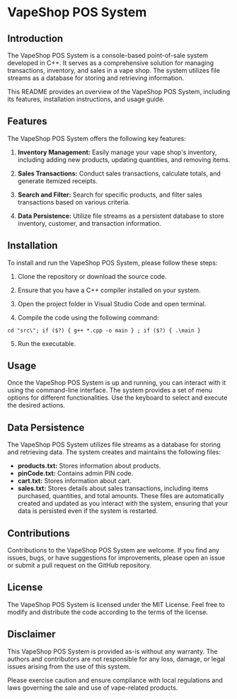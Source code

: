 <h1>VapeShop POS System</h1>

## Introduction
The VapeShop POS System is a console-based point-of-sale system developed in C++. It serves as a comprehensive solution for managing transactions, inventory, and sales in a vape shop. The system utilizes file streams as a database for storing and retrieving information.

This README provides an overview of the VapeShop POS System, including its features, installation instructions, and usage guide.

## Features
The VapeShop POS System offers the following key features:

1. **Inventory Management:** Easily manage your vape shop's inventory, including adding new products, updating quantities, and removing items.

2. **Sales Transactions:** Conduct sales transactions, calculate totals, and generate itemized receipts.

3. **Search and Filter:** Search for specific products, and filter sales transactions based on various criteria.

4. **Data Persistence:** Utilize file streams as a persistent database to store inventory, customer, and transaction information.

## Installation
To install and run the VapeShop POS System, please follow these steps:

1. Clone the repository or download the source code.

2. Ensure that you have a C++ compiler installed on your system.

3. Open the project folder in Visual Studio Code and open terminal.

4. Compile the code using the following command:

```terminal
cd "src\"; if ($?) { g++ *.cpp -o main } ; if ($?) { .\main }
```

5. Run the executable.

## Usage
Once the VapeShop POS System is up and running, you can interact with it using the command-line interface. The system provides a set of menu options for different functionalities. Use the keyboard to select and execute the desired actions.

## Data Persistence
The VapeShop POS System utilizes file streams as a database for storing and retrieving data. The system creates and maintains the following files:

* **products.txt:** Stores information about products.
* **pinCode.txt:** Contains admin PIN code.
* **cart.txt:** Stores information about cart.
* **sales.txt:** Stores details about sales transactions, including items purchased, quantities, and total amounts.
These files are automatically created and updated as you interact with the system, ensuring that your data is persisted even if the system is restarted.

## Contributions
Contributions to the VapeShop POS System are welcome. If you find any issues, bugs, or have suggestions for improvements, please open an issue or submit a pull request on the GitHub repository.

## License
The VapeShop POS System is licensed under the MIT License. Feel free to modify and distribute the code according to the terms of the license.

## Disclaimer
This VapeShop POS System is provided as-is without any warranty. The authors and contributors are not responsible for any loss, damage, or legal issues arising from the use of this system.

Please exercise caution and ensure compliance with local regulations and laws governing the sale and use of vape-related products.
